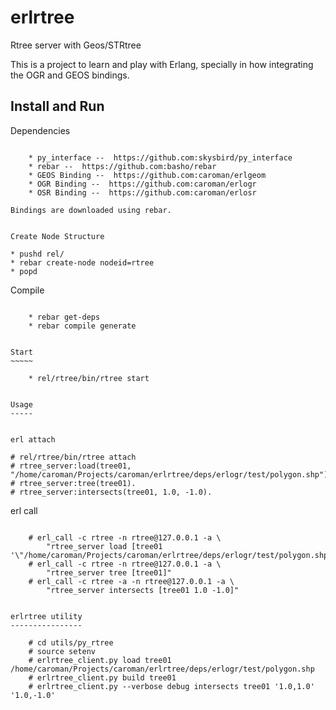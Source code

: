 erlrtree
========

Rtree server with Geos/STRtree

This is a project to learn and play with Erlang, specially in how integrating
the OGR and GEOS bindings.

Install and Run
---------------

Dependencies
~~~~~~~~~~~~

    * py_interface --  https://github.com:skysbird/py_interface
    * rebar --  https://github.com:basho/rebar
    * GEOS Binding --  https://github.com:caroman/erlgeom
    * OGR Binding --  https://github.com:caroman/erlogr
    * OSR Binding --  https://github.com:caroman/erlosr

Bindings are downloaded using rebar.


Create Node Structure
~~~~~~~~~~~~~~~~~~~~~

    * pushd rel/
    * rebar create-node nodeid=rtree
    * popd


Compile
~~~~~~~

    * rebar get-deps
    * rebar compile generate


Start
~~~~~

    * rel/rtree/bin/rtree start


Usage
-----


erl attach
~~~~~~~~~~

    # rel/rtree/bin/rtree attach
    # rtree_server:load(tree01, "/home/caroman/Projects/caroman/erlrtree/deps/erlogr/test/polygon.shp").
    # rtree_server:tree(tree01).
    # rtree_server:intersects(tree01, 1.0, -1.0).


erl call
~~~~~~~~
    
    # erl_call -c rtree -n rtree@127.0.0.1 -a \
        "rtree_server load [tree01 '\"/home/caroman/Projects/caroman/erlrtree/deps/erlogr/test/polygon.shp\"']"
    # erl_call -c rtree -n rtree@127.0.0.1 -a \
        "rtree_server tree [tree01]"
    # erl_call -c rtree -a -n rtree@127.0.0.1 -a \
        "rtree_server intersects [tree01 1.0 -1.0]"


erlrtree utility
----------------

    # cd utils/py_rtree
    # source setenv
    # erlrtree_client.py load tree01 /home/caroman/Projects/caroman/erlrtree/deps/erlogr/test/polygon.shp
    # erlrtree_client.py build tree01
    # erlrtree_client.py --verbose debug intersects tree01 '1.0,1.0' '1.0,-1.0'
